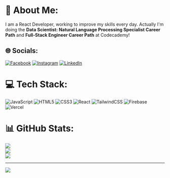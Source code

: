 # 💫 About Me:
I am a React Developer, working to improve my skills every day. Actually I'm doing the **Data Scientist: Natural Language Processing Specialist Career Path** and **Full-Stack Engineer Career Path** at Codecademy!


## 🌐 Socials:
[![Facebook](https://img.shields.io/badge/Facebook-%231877F2.svg?logo=Facebook&logoColor=white)](https://facebook.com/AlejandroMoralesEs) [![Instagram](https://img.shields.io/badge/Instagram-%23E4405F.svg?logo=Instagram&logoColor=white)](https://instagram.com/alejandro_m_e) [![LinkedIn](https://img.shields.io/badge/LinkedIn-%230077B5.svg?logo=linkedin&logoColor=white)](https://linkedin.com/in/alejandromorales-dev) 

# 💻 Tech Stack:
![JavaScript](https://img.shields.io/badge/javascript-%23323330.svg?style=for-the-badge&logo=javascript&logoColor=%23F7DF1E) ![HTML5](https://img.shields.io/badge/html5-%23E34F26.svg?style=for-the-badge&logo=html5&logoColor=white) ![CSS3](https://img.shields.io/badge/css3-%231572B6.svg?style=for-the-badge&logo=css3&logoColor=white) ![React](https://img.shields.io/badge/react-%2320232a.svg?style=for-the-badge&logo=react&logoColor=%2361DAFB) ![TailwindCSS](https://img.shields.io/badge/tailwindcss-%2338B2AC.svg?style=for-the-badge&logo=tailwind-css&logoColor=white) ![Firebase](https://img.shields.io/badge/firebase-%23039BE5.svg?style=for-the-badge&logo=firebase) ![Vercel](https://img.shields.io/badge/vercel-%23000000.svg?style=for-the-badge&logo=vercel&logoColor=white)
# 📊 GitHub Stats:
![](https://github-readme-stats.vercel.app/api?username=AlejandroMorales-s&theme=dark&hide_border=true&include_all_commits=false&count_private=false)<br/>
![](https://github-readme-streak-stats.herokuapp.com/?user=AlejandroMorales-s&theme=dark&hide_border=true)<br/>
![](https://github-readme-stats.vercel.app/api/top-langs/?username=AlejandroMorales-s&theme=dark&hide_border=true&include_all_commits=false&count_private=false&layout=compact)

---
[![](https://visitcount.itsvg.in/api?id=AlejandroMorales-s&icon=7&color=1)](https://visitcount.itsvg.in)
